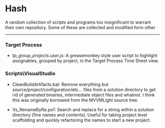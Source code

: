 Hash
====
A random collection of scripts and programs too insignificant to warrant their own repository.  Some of these are collected and modified form other 

- - -


### Target Process

* _tp_group_projects.user.js_: A greasemonkey style user script to highlight assignables, grouped by project, in the Target Process Time Sheet view.

### Scripts\VisualStudio
* CleanBuildArtifacts.bat: Remove everything but source/project/configuration/etc... files from a solution directory to get rid of generated binaries, intermediate object files and whatnot.  I think this was originally borrowed from the MVVMLight source tree.

* Vs_RenameByNs.ps1: Search and replace for a string within a solution directory (fine names and contents).  Useful for taking project level scaffolding and quickly refactoring the names to start a new project.